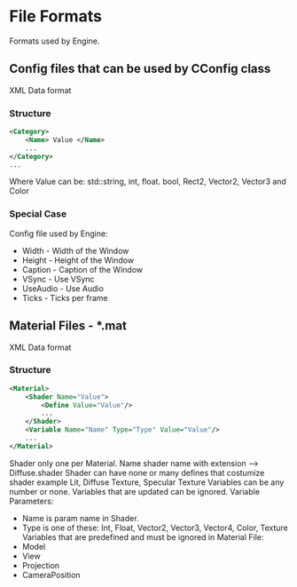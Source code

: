 # File Formats
Formats used by Engine.

## Config files that can be used by CConfig class
XML Data format
### Structure
```xml
<Category>
    <Name> Value </Name>
    ...
</Category>
...
```
Where Value can be: std::string, int, float. bool, Rect2, Vector2, Vector3 and Color
### Special Case
Config file used by Engine:
* Width - Width of the Window
* Height - Height of the Window
* Caption - Caption of the Window
* VSync - Use VSync
* UseAudio - Use Audio
* Ticks - Ticks per frame

## Material Files - *.mat
XML Data format
### Structure
```xml
<Material>
	<Shader Name="Value">
		<Define Value="Value"/>
		...
	</Shader>
	<Variable Name="Name" Type="Type" Value="Value"/>
	...
</Material>
```
Shader only one per Material.
Name shader name with extension --> Diffuse.shader
Shader can have none or many defines that costumize shader example Lit, Diffuse Texture, Specular Texture 
Variables can be any number or none. Variables that are updated can be ignored.
Variable Parameters:
* Name is param name in Shader.
* Type is one of these: Int, Float, Vector2, Vector3, Vector4, Color, Texture
Variables that are predefined and must be ignored in Material File:
* Model
* View
* Projection
* CameraPosition
